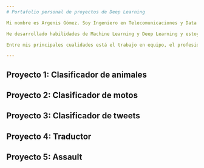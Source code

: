 ```yaml
---
# Portafolio personal de proyectos de Deep Learning

Mi nombre es Argenis Gómez. Soy Ingeniero en Telecomunicaciones y Data Scientist residente en Argentina.

He desarrollado habilidades de Machine Learning y Deep Learning y estoy certificado en Tensorflow. ([_Link a certificado_](https://www.credential.net/313eb6f7-4a64-4ce0-b20f-62625d615898))

Entre mis principales cualidades está el trabajo en equipo, el profesionalismo y el entusiasmo para siempre seguir creciendo personalmente y profesional.

---
```


## Proyecto 1: Clasificador de animales

## Proyecto 2: Clasificador de motos

## Proyecto 3: Clasificador de tweets

## Proyecto 4: Traductor

## Proyecto 5: Assault

